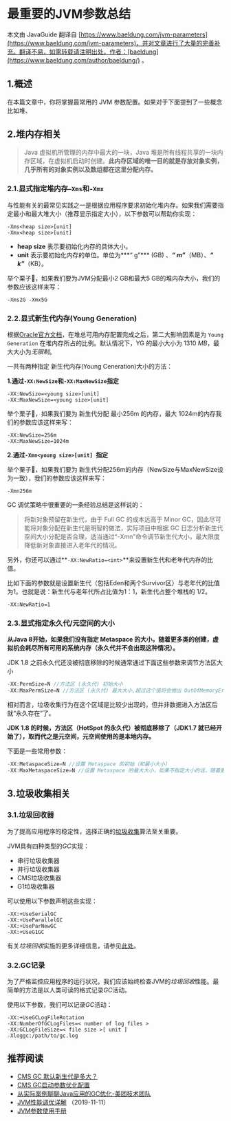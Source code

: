 # 最重要的JVM参数总结

本文由 JavaGuide 翻译自 [https://www.baeldung.com/jvm-parameters](https://www.baeldung.com/jvm-parameters)，并对文章进行了大量的完善补充。翻译不易，如需转载请注明出处，作者：[baeldung](https://www.baeldung.com/author/baeldung/) 。

## 1.概述

在本篇文章中，你将掌握最常用的 JVM 参数配置。如果对于下面提到了一些概念比如堆、

## 2.堆内存相关

>Java 虚拟机所管理的内存中最大的一块，Java 堆是所有线程共享的一块内存区域，在虚拟机启动时创建。**此内存区域的唯一目的就是存放对象实例，几乎所有的对象实例以及数组都在这里分配内存。**

### 2.1.显式指定堆内存`–Xms`和`-Xmx`

与性能有关的最常见实践之一是根据应用程序要求初始化堆内存。如果我们需要指定最小和最大堆大小（推荐显示指定大小），以下参数可以帮助你实现：

```
-Xms<heap size>[unit] 
-Xmx<heap size>[unit]
```

- **heap size** 表示要初始化内存的具体大小。
- **unit** 表示要初始化内存的单位。单位为***“ g”*** (GB) 、***“ m”***（MB）、***“ k”***（KB）。

举个栗子🌰，如果我们要为JVM分配最小2 GB和最大5 GB的堆内存大小，我们的参数应该这样来写：

```
-Xms2G -Xmx5G
```

### 2.2.显式新生代内存(Young Generation)

根据[Oracle官方文档](https://docs.oracle.com/javase/8/docs/technotes/guides/vm/gctuning/sizing.html)，在堆总可用内存配置完成之后，第二大影响因素是为 `Young Generation` 在堆内存所占的比例。默认情况下，YG 的最小大小为 1310 *MB*，最大大小为*无限制*。

一共有两种指定 新生代内存(Young Ceneration)大小的方法：

**1.通过`-XX:NewSize`和`-XX:MaxNewSize`指定**

```
-XX:NewSize=<young size>[unit] 
-XX:MaxNewSize=<young size>[unit]
```

举个栗子🌰，如果我们要为 新生代分配 最小256m 的内存，最大 1024m的内存我们的参数应该这样来写：

```
-XX:NewSize=256m
-XX:MaxNewSize=1024m
```

**2.通过`-Xmn<young size>[unit] `指定**

举个栗子🌰，如果我们要为 新生代分配256m的内存（NewSize与MaxNewSize设为一致），我们的参数应该这样来写：

```
-Xmn256m 
```

GC 调优策略中很重要的一条经验总结是这样说的：

> 将新对象预留在新生代，由于 Full GC 的成本远高于 Minor GC，因此尽可能将对象分配在新生代是明智的做法，实际项目中根据 GC 日志分析新生代空间大小分配是否合理，适当通过“-Xmn”命令调节新生代大小，最大限度降低新对象直接进入老年代的情况。

另外，你还可以通过**`-XX:NewRatio=<int>`**来设置新生代和老年代内存的比值。

比如下面的参数就是设置新生代（包括Eden和两个Survivor区）与老年代的比值为1。也就是说：新生代与老年代所占比值为1：1，新生代占整个堆栈的 1/2。

```
-XX:NewRatio=1
```

### 2.3.显式指定永久代/元空间的大小

**从Java 8开始，如果我们没有指定 Metaspace 的大小，随着更多类的创建，虚拟机会耗尽所有可用的系统内存（永久代并不会出现这种情况）。**

JDK 1.8 之前永久代还没被彻底移除的时候通常通过下面这些参数来调节方法区大小

```java
-XX:PermSize=N //方法区 (永久代) 初始大小
-XX:MaxPermSize=N //方法区 (永久代) 最大大小,超过这个值将会抛出 OutOfMemoryError 异常:java.lang.OutOfMemoryError: PermGen
```

相对而言，垃圾收集行为在这个区域是比较少出现的，但并非数据进入方法区后就“永久存在”了。

**JDK 1.8 的时候，方法区（HotSpot 的永久代）被彻底移除了（JDK1.7 就已经开始了），取而代之是元空间，元空间使用的是本地内存。**

下面是一些常用参数：

```java
-XX:MetaspaceSize=N //设置 Metaspace 的初始（和最小大小）
-XX:MaxMetaspaceSize=N //设置 Metaspace 的最大大小，如果不指定大小的话，随着更多类的创建，虚拟机会耗尽所有可用的系统内存。
```

## 3.垃圾收集相关

### 3.1.垃圾回收器

为了提高应用程序的稳定性，选择正确的[垃圾收集](http://www.oracle.com/webfolder/technetwork/tutorials/obe/java/gc01/index.html)算法至关重要。

JVM具有四种类型的*GC*实现：

- 串行垃圾收集器
- 并行垃圾收集器
- CMS垃圾收集器
- G1垃圾收集器

可以使用以下参数声明这些实现：

```
-XX:+UseSerialGC
-XX:+UseParallelGC
-XX:+UseParNewGC
-XX:+UseG1GC
```

有关*垃圾回收*实施的更多详细信息，请参见[此处](https://github.com/Snailclimb/JavaGuide/blob/master/docs/java/jvm/JVM%E5%9E%83%E5%9C%BE%E5%9B%9E%E6%94%B6.md)。

### 3.2.GC记录

为了严格监控应用程序的运行状况，我们应该始终检查JVM的*垃圾回收*性能。最简单的方法是以人类可读的格式记录*GC*活动。

使用以下参数，我们可以记录*GC*活动：

```
-XX:+UseGCLogFileRotation 
-XX:NumberOfGCLogFiles=< number of log files > 
-XX:GCLogFileSize=< file size >[ unit ]
-Xloggc:/path/to/gc.log
```

## 推荐阅读

- [CMS GC 默认新生代是多大？](https://www.jianshu.com/p/832fc4d4cb53)
- [CMS GC启动参数优化配置](https://www.cnblogs.com/hongdada/p/10277782.html)
- [从实际案例聊聊Java应用的GC优化-美团技术团队](https://tech.meituan.com/2017/12/29/jvm-optimize.html)
- [JVM性能调优详解](https://www.choupangxia.com/2019/11/11/interview-jvm-gc-08/) （2019-11-11）
- [JVM参数使用手册](https://segmentfault.com/a/1190000010603813)
